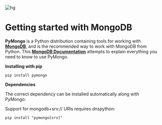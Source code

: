 ![hg]([https://www.pngegg.com/en/png-wfjmo](https://findlogovector.com/wp-content/uploads/2022/04/mongodb-logo-vector-2022.png))
# Getting started with MongoDB

**PyMongo** is a Python distribution containing tools for working with **[MongoDB](https://www.mongodb.com/)**, and is the recommended way to work with MongoDB from Python. This **[MongoDB Documentation](https://pymongo.readthedocs.io/en/stable/)** attempts to explain everything you need to know to use PyMongo.

**Installing with pip**
```
pip install pymongo
```
**Dependencies**

The correct dependency can be installed automatically along with PyMongo:

Support for mongodb+srv:// URIs requires dnspython:
```
pip install "pymongo[srv]"
```
